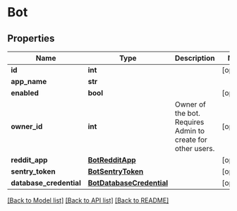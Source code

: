 # Bot

## Properties
Name | Type | Description | Notes
------------ | ------------- | ------------- | -------------
**id** | **int** |  | [optional] 
**app_name** | **str** |  | 
**enabled** | **bool** |  | [optional] 
**owner_id** | **int** | Owner of the bot. Requires Admin to create for other users. | [optional] 
**reddit_app** | [**BotRedditApp**](BotRedditApp.md) |  | [optional] 
**sentry_token** | [**BotSentryToken**](BotSentryToken.md) |  | [optional] 
**database_credential** | [**BotDatabaseCredential**](BotDatabaseCredential.md) |  | [optional] 

[[Back to Model list]](../README.md#documentation-for-models) [[Back to API list]](../README.md#documentation-for-api-endpoints) [[Back to README]](../README.md)


